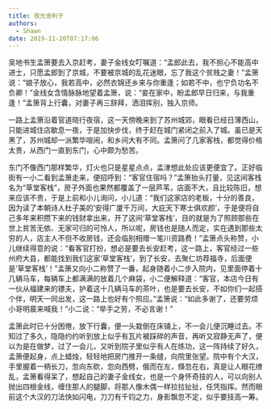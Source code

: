 ```yaml
---
title: 夜光舍利子
authors:
  - Shawn
date: 2019-11-20T07:17:06
---
```

吴地书生孟箫要去入京赶考，妻子金线女叮嘱道：“孟郎此去，我不担心不能高中进士，只愿孟郎到了京城，不要被京城的乱花迷眼，忘了我这个贫贱之妻！”孟箫说：“娘子放心，我若高中，必然衣锦还乡来与你重逢；如若不中，也宁负功名不负卿！”金线女含情脉脉地望着孟箫，说：“妾在家中，盼孟郎早日归来，与我重逢！”孟箫背上行囊，对妻子再三辞拜，洒泪挥别，独入京师。

<!-- more -->

一路上孟箫沿着官道晓行夜宿，这一天傍晚来到了苏州城郊，眼看已经日薄西山，只能进城住店歇息一夜，于是加快步伐，终于赶在城门紧闭之前入了城。虽已是天黑了，苏州城却一派繁华喧闹，和乡间大有不同。孟箫问了几家客栈，都觉得价格太贵，从西门一直到东门，心中颇为愁苦。

东门不像西门那样繁华，灯火也只是星星点点，孟津想此处应该更便宜了。正好临街有一小二看到孟箫走来，便招呼到：“客官住宿吗？”孟箫抬头打量，见这间客栈名为“草堂客栈”，房子外面也果然都覆盖了一层芦苇，店面不大，且比较陈旧，想来应该不贵，于是上前和小儿询问，小儿道：“我们这家店的老板，十分的善良，因为读了本朝诗人杜子美的‘安得广厦千万间，大庇天下寒士俱欢颜’，于是便将自己多年来积攒下来的钱财拿出来，开了这间‘草堂客栈’，目的就是为了照顾那些在世上贫苦无依、无家可归的可怜人，所以呢，房钱也是随人而定，实在遇到那些太穷的人，店主人不但不收房钱，还会临别相赠一笔川资路费！”孟箫点头称赞，小儿继续得意的说：“看客官打扮，想必是要去长安赶考，这一路上，客官经过一些州府大县，都能找到我们这家‘草堂客栈’，到了长安，去聚仁坊荐福寺，后面便是‘草堂客栈’！”孟箫又向小二称赞了一番，起身随着小二步入院内，见里面停着十几辆马车，每辆车上都满满的放着几个麻袋，小二便解释道：“客官，本店今日有一伙从福建来的镖夫，护着这十几辆马车的茶叶，也是要去长安，不如你们一起搭个伴，明天一同出发，这一路上也好有个照应。”孟箫说：“如此多谢了，还要劳烦小哥明晨来喊我！”小二说：“举手之劳，不必言谢！”

孟箫此时已十分困倦，放下行囊，便一头栽倒在床铺上，不一会儿便沉睡过去。不知过了多久，隐隐约约听到放上似乎有瓦片被踩碎的声音，再听又寂静无声了，便以为是在做梦，过了一会儿，又听到院子里似乎有人在练功，这一阵持续了好久，孟箫便起身，点上蜡烛，轻轻地把房门推开一条缝，向院里张望。院中有个大汉，手里握着一柄长刀，忽向东砍，忽向西劈，俄而在左，倏忽在右，真是让人眼花缭乱，孟箫看得呆了，想起自己的妻子金线女，也是一个身怀奇技的人，可以向别人抛出四根金线，缠住那人的腿脚，将那人像木偶一样拉拉扯扯，任凭指挥。然而眼前这个大汉的刀法快如闪电，刀刀有千钧之力，身影飘忽不定，似乎要技高一筹。

